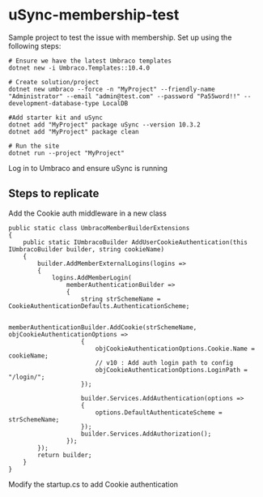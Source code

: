 # uSync-membership-test

Sample project to test the issue with membership. Set up using the following steps:

    # Ensure we have the latest Umbraco templates
    dotnet new -i Umbraco.Templates::10.4.0

    # Create solution/project
    dotnet new umbraco --force -n "MyProject" --friendly-name "Administrator" --email "admin@test.com" --password "Pa55word!!" --development-database-type LocalDB

    #Add starter kit and uSync
    dotnet add "MyProject" package uSync --version 10.3.2
    dotnet add "MyProject" package clean
        
    # Run the site
    dotnet run --project "MyProject"

Log in to Umbraco and ensure uSync is running


    
## Steps to replicate

Add the Cookie auth middleware in a new class

    public static class UmbracoMemberBuilderExtensions
    {
        public static IUmbracoBuilder AddUserCookieAuthentication(this IUmbracoBuilder builder, string cookieName)
        {
            builder.AddMemberExternalLogins(logins =>
            {
                logins.AddMemberLogin(
                    memberAuthenticationBuilder =>
                    {
                        string strSchemeName = CookieAuthenticationDefaults.AuthenticationScheme;

                        memberAuthenticationBuilder.AddCookie(strSchemeName, objCookieAuthenticationOptions =>
                        {
                            objCookieAuthenticationOptions.Cookie.Name = cookieName;
                            // v10 : Add auth login path to config
                            objCookieAuthenticationOptions.LoginPath = "/login/";
                        });

                        builder.Services.AddAuthentication(options =>
                        {
                            options.DefaultAuthenticateScheme = strSchemeName;
                        });
                        builder.Services.AddAuthorization();
                    });
            });
            return builder;
        }
    }

Modify the startup.cs to add Cookie authentication



